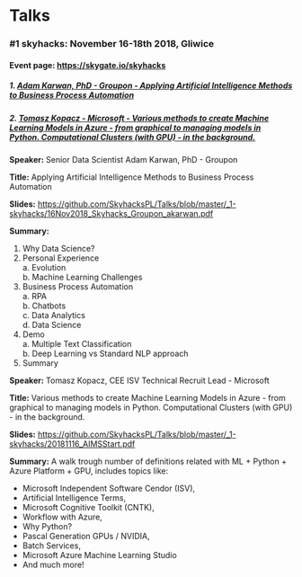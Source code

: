# Talks

### #1 skyhacks: November 16-18th 2018, Gliwice
#### Event page: https://skygate.io/skyhacks
##### 1. [Adam Karwan, PhD - Groupon - Applying Artificial Intelligence Methods to Business Process Automation](#talks-adam-groupon)
##### 2. [Tomasz Kopacz - Microsoft - Various methods to create Machine Learning Models in Azure - from graphical to managing models in Python. Computational Clusters (with GPU) - in the background.](#talks-tomasz-microsoft)


**Speaker:** <a name="talks-adam-groupon"> </a> Senior Data Scientist Adam Karwan, PhD - Groupon 

**Title:** Applying Artificial Intelligence Methods to Business Process Automation

**Slides:** https://github.com/SkyhacksPL/Talks/blob/master/_1-skyhacks/16Nov2018_Skyhacks_Groupon_akarwan.pdf

**Summary:**
1. Why Data Science? 
2. Personal Experience  
  a. Evolution  
  b. Machine Learning Challenges  
3. Business Process Automation  
  a. RPA  
  b. Chatbots  
  c. Data Analytics  
  d. Data Science  
4. Demo  
  a. Multiple Text Classification  
  b. Deep Learning vs Standard NLP approach  
5. Summary  


**Speaker:** <a name="talks-tomasz-microsoft"> </a>Tomasz Kopacz, CEE ISV Technical Recruit Lead - Microsoft

**Title:** Various methods to create Machine Learning Models in Azure - from graphical to managing models in Python. Computational Clusters (with GPU) - in the background.

**Slides:** https://github.com/SkyhacksPL/Talks/blob/master/_1-skyhacks/20181116_AIMSStart.pdf

**Summary:** 
A walk trough number of definitions related with ML + Python + Azure Platform + GPU, includes topics like:
- Microsoft Independent Software Cendor (ISV), 
- Artificial Intelligence Terms, 
- Microsoft Cognitive Toolkit (CNTK), 
- Workflow with Azure, 
- Why Python?
- Pascal Generation GPUs / NVIDIA, 
- Batch Services, 
- Microsoft Azure Machine Learning Studio
- And much more!
